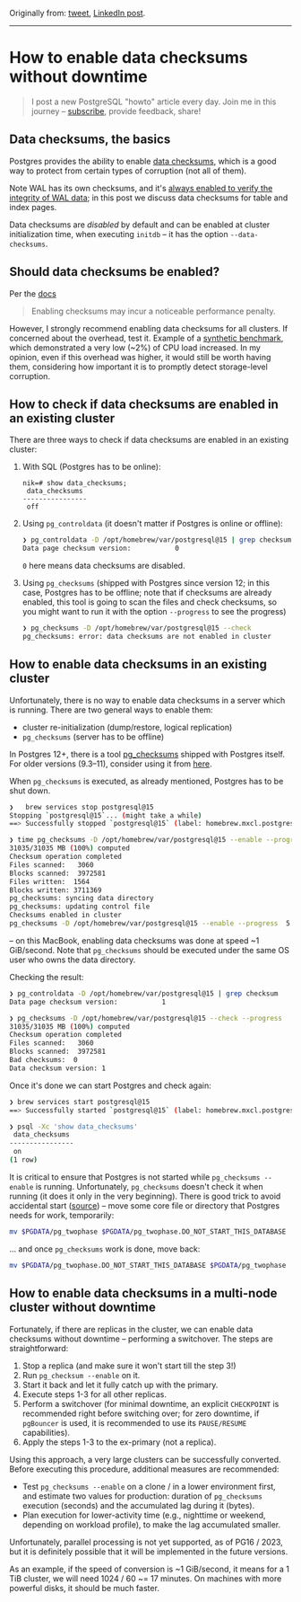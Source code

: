 Originally from: [tweet](https://twitter.com/samokhvalov/status/1719969573318082822), [LinkedIn post]().

---

# How to enable data checksums without downtime

> I post a new PostgreSQL "howto" article every day. Join me in this
> journey – [subscribe](https://twitter.com/samokhvalov/), provide feedback, share!

## Data checksums, the basics

Postgres provides the ability to enable [data checksums](https://postgresql.org/docs/current/checksums.html), which is a
good way to protect from certain types of corruption (not all of them).

Note WAL has its own checksums, and it's
[always enabled to verify the integrity of WAL data](https://gitlab.com/postgres/postgres/blob/40d5e5981cc0fa81710dc2399b063a522c36fd68/src/backend/access/transam/xloginsert.c#L896);
in this post we discuss data checksums for table and index pages.

Data checksums are *disabled* by default and can be enabled at cluster initialization time, when executing `initdb` – it
has the option `--data-checksums`.

## Should data checksums be enabled?

Per the [docs](https://postgresql.org/docs/current/app-initdb.html#APP-INITDB-DATA-CHECKSUMS:)

> Enabling checksums may incur a noticeable performance penalty.

However, I strongly recommend enabling data checksums for all clusters. If concerned about the overhead, test it.
Example of a
[synthetic benchmark](https://gitlab.com/postgres-ai/postgresql-consulting/tests-and-benchmarks/-/issues/44), which
demonstrated a very low (~2%) of CPU load increased. In my opinion, even if this overhead was higher, it would still be
worth having them, considering how important it is to promptly detect storage-level corruption.

## How to check if data checksums are enabled in an existing cluster

There are three ways to check if data checksums are enabled in an existing cluster:

1) With SQL (Postgres has to be online):

   ```
   nik=# show data_checksums;
    data_checksums
   ----------------
    off
   ```

2) Using `pg_controldata` (it doesn't matter if Postgres is online or offline):

   ```bash
   ❯ pg_controldata -D /opt/homebrew/var/postgresql@15 | grep checksum
   Data page checksum version:           0
   ```

   `0` here means data checksums are disabled.

3) Using `pg_checksums` (shipped with Postgres since version 12; in this case, Postgres has to be offline; note that if
   checksums are already enabled, this tool is going to scan the files and check checksums, so you might want to run it
   with the option `--progress` to see the progress)

   ```bash
   ❯ pg_checksums -D /opt/homebrew/var/postgresql@15 --check
   pg_checksums: error: data checksums are not enabled in cluster
   ```

## How to enable data checksums in an existing cluster

Unfortunately, there is no way to enable data checksums in a server which is running. There are two general ways to
enable them:

- cluster re-initialization (dump/restore, logical replication)
- `pg_checksums` (server has to be offline)

In Postgres 12+, there is a tool [pg_checksums](https://postgresql.org/docs/current/app-pgchecksums.html) shipped with
Postgres itself. For older versions (9.3–11), consider using it from [here](https://github.com/credativ/pg_checksums).

When `pg_checksums` is executed, as already mentioned, Postgres has to be shut down.

```bash
❯   brew services stop postgresql@15
Stopping `postgresql@15`... (might take a while)
==> Successfully stopped `postgresql@15` (label: homebrew.mxcl.postgresql@15)

❯ time pg_checksums -D /opt/homebrew/var/postgresql@15 --enable --progress
31035/31035 MB (100%) computed
Checksum operation completed
Files scanned:   3060
Blocks scanned:  3972581
Files written:  1564
Blocks written: 3711369
pg_checksums: syncing data directory
pg_checksums: updating control file
Checksums enabled in cluster
pg_checksums -D /opt/homebrew/var/postgresql@15 --enable --progress  5.19s user 14.23s system 56% cpu 34.293 total
```

– on this MacBook, enabling data checksums was done at speed ~1 GiB/second. Note that `pg_checksums` should be executed
under the same OS user who owns the data directory.

Checking the result:

```bash
❯ pg_controldata -D /opt/homebrew/var/postgresql@15 | grep checksum
Data page checksum version:           1

❯ pg_checksums -D /opt/homebrew/var/postgresql@15 --check --progress
31035/31035 MB (100%) computed
Checksum operation completed
Files scanned:   3060
Blocks scanned:  3972581
Bad checksums:  0
Data checksum version: 1
```

Once it's done we can start Postgres and check again:

```bash
❯ brew services start postgresql@15
==> Successfully started `postgresql@15` (label: homebrew.mxcl.postgresql@15)

❯ psql -Xc 'show data_checksums'
 data_checksums
----------------
 on
(1 row)
```

It is critical to ensure that Postgres is not started while `pg_checksums --enable` is running. Unfortunately,
`pg_checksums` doesn't check it when running (it does it only in the very beginning). There is good trick to avoid
accidental start ([source](https://crunchydata.com/blog/fun-with-pg_checksums)) – move some core file or directory that
Postgres needs for work, temporarily:

```bash
mv $PGDATA/pg_twophase $PGDATA/pg_twophase.DO_NOT_START_THIS_DATABASE
```

... and once `pg_checksums` work is done, move back:

```bash
mv $PGDATA/pg_twophase.DO_NOT_START_THIS_DATABASE $PGDATA/pg_twophase
```

## How to enable data checksums in a multi-node cluster without downtime

Fortunately, if there are replicas in the cluster, we can enable data checksums without downtime – performing a
switchover. The steps are straightforward:

1) Stop a replica (and make sure it won't start till the step 3!)
2) Run `pg_checksum --enable` on it.
3) Start it back and let it fully catch up with the primary.
4) Execute steps 1-3 for all other replicas.
5) Perform a switchover (for minimal downtime, an explicit `CHECKPOINT` is recommended right before switching over; for
   zero downtime, if `pgBouncer` is used, it is recommended to use its `PAUSE/RESUME` capabilities).
6) Apply the steps 1-3 to the ex-primary (not a replica).

Using this approach, a very large clusters can be successfully converted. Before executing this procedure, additional
measures are recommended:

- Test `pg_checksums --enable` on a clone / in a lower environment first, and estimate two values for production:
  duration of `pg_checksums` execution (seconds) and the accumulated lag during it (bytes).
- Plan execution for lower-activity time (e.g., nighttime or weekend, depending on workload profile), to make the lag
  accumulated smaller.

Unfortunately, parallel processing is not yet supported, as of PG16 / 2023, but it is definitely possible that it will
be implemented in the future versions.

As an example, if the speed of conversion is ~1 GiB/second, it means for a 1 TiB cluster, we will need 1024 / 60 ~= 17
minutes. On machines with more powerful disks, it should be much faster.
